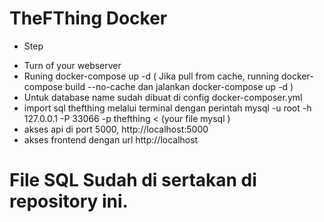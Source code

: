 # TheFThing Docker 

* Step

- Turn of your webserver
- Runing docker-compose up -d ( Jika pull from cache, running docker-compose build --no-cache dan jalankan docker-compose up -d )
- Untuk database name sudah dibuat di config docker-composer.yml
- import sql thefthing melalui terminal dengan perintah mysql -u root -h 127.0.0.1 -P 33066 -p thefthing < (your file mysql )
- akses api di port 5000, http://localhost:5000
- akses frontend dengan url http://localhost



# File SQL Sudah di sertakan di repository ini.
